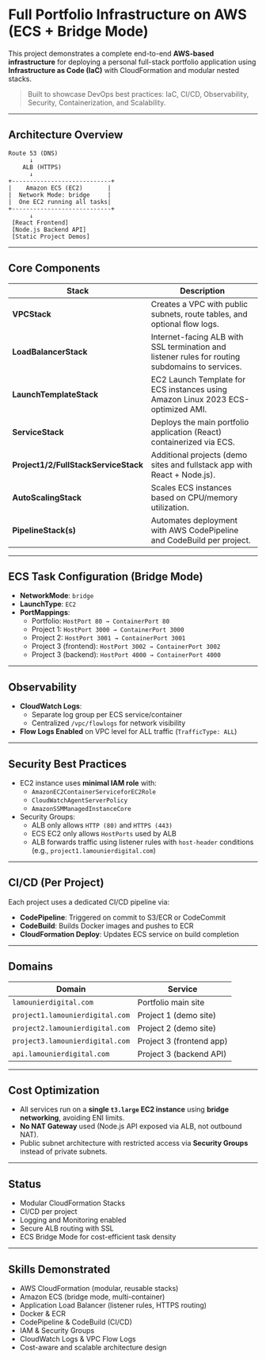 <!-- @format -->

# Full Portfolio Infrastructure on AWS (ECS + Bridge Mode)

This project demonstrates a complete end-to-end **AWS-based infrastructure** for deploying a personal full-stack portfolio application using **Infrastructure as Code (IaC)** with CloudFormation and modular nested stacks.

> Built to showcase DevOps best practices: IaC, CI/CD, Observability, Security, Containerization, and Scalability.

---

## Architecture Overview

```
Route 53 (DNS)
      ↓
    ALB (HTTPS)
      ↓
+----------------------------+
|    Amazon ECS (EC2)       |
|  Network Mode: bridge     |
|  One EC2 running all tasks|
+----------------------------+
      ↓
 [React Frontend]
 [Node.js Backend API]
 [Static Project Demos]
```

---

## Core Components

| Stack                                | Description                                                                                     |
| ------------------------------------ | ----------------------------------------------------------------------------------------------- |
| **VPCStack**                         | Creates a VPC with public subnets, route tables, and optional flow logs.                        |
| **LoadBalancerStack**                | Internet-facing ALB with SSL termination and listener rules for routing subdomains to services. |
| **LaunchTemplateStack**              | EC2 Launch Template for ECS instances using Amazon Linux 2023 ECS-optimized AMI.                |
| **ServiceStack**                     | Deploys the main portfolio application (React) containerized via ECS.                           |
| **Project1/2/FullStackServiceStack** | Additional projects (demo sites and fullstack app with React + Node.js).                        |
| **AutoScalingStack**                 | Scales ECS instances based on CPU/memory utilization.                                           |
| **PipelineStack(s)**                 | Automates deployment with AWS CodePipeline and CodeBuild per project.                           |

---

## ECS Task Configuration (Bridge Mode)

- **NetworkMode**: `bridge`
- **LaunchType**: `EC2`
- **PortMappings**:
  - Portfolio: `HostPort 80 → ContainerPort 80`
  - Project 1: `HostPort 3000 → ContainerPort 3000`
  - Project 2: `HostPort 3001 → ContainerPort 3001`
  - Project 3 (frontend): `HostPort 3002 → ContainerPort 3002`
  - Project 3 (backend): `HostPort 4000 → ContainerPort 4000`

---

## Observability

- **CloudWatch Logs**:
  - Separate log group per ECS service/container
  - Centralized `/vpc/flowlogs` for network visibility
- **Flow Logs Enabled** on VPC level for ALL traffic (`TrafficType: ALL`)

---

## Security Best Practices

- EC2 instance uses **minimal IAM role** with:
  - `AmazonEC2ContainerServiceforEC2Role`
  - `CloudWatchAgentServerPolicy`
  - `AmazonSSMManagedInstanceCore`
- Security Groups:
  - ALB only allows `HTTP (80)` and `HTTPS (443)`
  - ECS EC2 only allows `HostPorts` used by ALB
  - ALB forwards traffic using listener rules with `host-header` conditions (e.g., `project1.lamounierdigital.com`)

---

## CI/CD (Per Project)

Each project uses a dedicated CI/CD pipeline via:

- **CodePipeline**: Triggered on commit to S3/ECR or CodeCommit
- **CodeBuild**: Builds Docker images and pushes to ECR
- **CloudFormation Deploy**: Updates ECS service on build completion

---

## Domains

| Domain                          | Service                  |
| ------------------------------- | ------------------------ |
| `lamounierdigital.com`          | Portfolio main site      |
| `project1.lamounierdigital.com` | Project 1 (demo site)    |
| `project2.lamounierdigital.com` | Project 2 (demo site)    |
| `project3.lamounierdigital.com` | Project 3 (frontend app) |
| `api.lamounierdigital.com`      | Project 3 (backend API)  |

---

## Cost Optimization

- All services run on a **single `t3.large` EC2 instance** using **bridge networking**, avoiding ENI limits.
- **No NAT Gateway** used (Node.js API exposed via ALB, not outbound NAT).
- Public subnet architecture with restricted access via **Security Groups** instead of private subnets.

---

## Status

- Modular CloudFormation Stacks
- CI/CD per project
- Logging and Monitoring enabled
- Secure ALB routing with SSL
- ECS Bridge Mode for cost-efficient task density

---

## Skills Demonstrated

- AWS CloudFormation (modular, reusable stacks)
- Amazon ECS (bridge mode, multi-container)
- Application Load Balancer (listener rules, HTTPS routing)
- Docker & ECR
- CodePipeline & CodeBuild (CI/CD)
- IAM & Security Groups
- CloudWatch Logs & VPC Flow Logs
- Cost-aware and scalable architecture design
